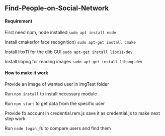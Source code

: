 ## Find-People-on-Social-Network

#### Requirement
First need npm, node installed `sudo apt install node`

Install cmake(for face recognition) `sudo apt-get install cmake`

Install libx11 for the dlib GUI `sudo apt-get install libx11-dev`

Install libpng for reading images `sudo apt-get install libpng-dev`

#### How to make it work

Provide an image of wanted user in imgTest folder

Run `npm install` to install necessary module

Run `npm start` to get data from the specific user

Provide fb account in credential.rem.js save it as credential.js to make next step work

Run `node login_fb` to compare users and find them

